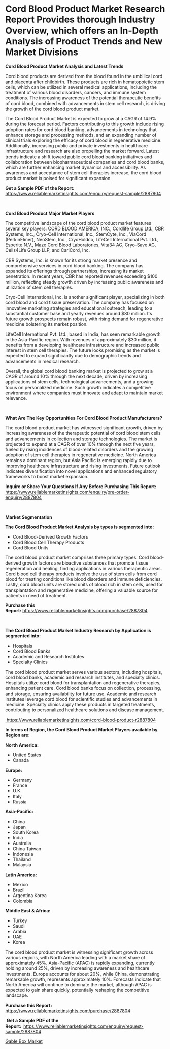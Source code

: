 <p><h1>Cord Blood Product Market Research Report Provides thorough Industry Overview, which offers an In-Depth Analysis of Product Trends and New Market Divisions</h1></p><p><strong>Cord Blood Product Market Analysis and Latest Trends</strong></p>
<p><p>Cord blood products are derived from the blood found in the umbilical cord and placenta after childbirth. These products are rich in hematopoietic stem cells, which can be utilized in several medical applications, including the treatment of various blood disorders, cancers, and immune system conditions. The increasing awareness of the potential therapeutic benefits of cord blood, combined with advancements in stem cell research, is driving the growth of the cord blood product market.</p><p>The Cord Blood Product Market is expected to grow at a CAGR of 14.9% during the forecast period. Factors contributing to this growth include rising adoption rates for cord blood banking, advancements in technology that enhance storage and processing methods, and an expanding number of clinical trials exploring the efficacy of cord blood in regenerative medicine. Additionally, increasing public and private investments in healthcare infrastructure and research are also propelling the market forward. Latest trends indicate a shift toward public cord blood banking initiatives and collaboration between biopharmaceutical companies and cord blood banks, which are further enhancing market dynamics and accessibility. As awareness and acceptance of stem cell therapies increase, the cord blood product market is poised for significant expansion.</p></p>
<p><strong>Get a Sample PDF of the Report:&nbsp;</strong> <a href="https://www.reliablemarketinsights.com/enquiry/request-sample/2887804?utm_campaign=3017&utm_medium=2&utm_source=Github&utm_content=ia&utm_term=14032025&utm_id=cord-blood-product">https://www.reliablemarketinsights.com/enquiry/request-sample/2887804</a></p>
<p>&nbsp;</p>
<p><strong>Cord Blood Product Major Market Players</strong></p>
<p><p>The competitive landscape of the cord blood product market features several key players: CORD BLOOD AMERICA, INC., Cordlife Group Ltd., CBR Systems, Inc., Cryo-Cell International, Inc., StemCyte, Inc., ViaCord (PerkinElmer), NeoStem, Inc., CryoHoldco, LifeCell International Pvt. Ltd., Esperite N.V., Maze Cord Blood Laboratories, Vita34 AG, Cryo-Save AG, Cells4Life Group LLP, and CariCord, Inc.</p><p>CBR Systems, Inc. is known for its strong market presence and comprehensive services in cord blood banking. The company has expanded its offerings through partnerships, increasing its market penetration. In recent years, CBR has reported revenues exceeding $100 million, reflecting steady growth driven by increasing public awareness and utilization of stem cell therapies.</p><p>Cryo-Cell International, Inc. is another significant player, specializing in both cord blood and cord tissue preservation. The company has focused on innovative marketing strategies and educational outreach, leading to a substantial customer base and yearly revenues around $80 million. Its future growth prospects remain robust, with rising demand for regenerative medicine bolstering its market position.</p><p>LifeCell International Pvt. Ltd., based in India, has seen remarkable growth in the Asia-Pacific region. With revenues of approximately $30 million, it benefits from a developing healthcare infrastructure and increased public interest in stem cell therapies. The future looks promising as the market is expected to expand significantly due to demographic trends and advancements in medical research.</p><p>Overall, the global cord blood banking market is projected to grow at a CAGR of around 10% through the next decade, driven by increasing applications of stem cells, technological advancements, and a growing focus on personalized medicine. Such growth indicates a competitive environment where companies must innovate and adapt to maintain market relevance.</p></p>
<p>&nbsp;</p>
<p><strong>What Are The Key Opportunities For Cord Blood Product Manufacturers?</strong></p>
<p><p>The cord blood product market has witnessed significant growth, driven by increasing awareness of the therapeutic potential of cord blood stem cells and advancements in collection and storage technologies. The market is projected to expand at a CAGR of over 10% through the next five years, fueled by rising incidences of blood-related disorders and the growing adoption of stem cell therapies in regenerative medicine. North America remains a dominant region, but Asia Pacific is emerging rapidly due to improving healthcare infrastructure and rising investments. Future outlook indicates diversification into novel applications and enhanced regulatory frameworks to boost market expansion.</p></p>
<p><strong>Inquire or Share Your Questions If Any Before Purchasing This Report:</strong> <a href="https://www.reliablemarketinsights.com/enquiry/pre-order-enquiry/2887804?utm_campaign=3017&utm_medium=2&utm_source=Github&utm_content=ia&utm_term=14032025&utm_id=cord-blood-product">https://www.reliablemarketinsights.com/enquiry/pre-order-enquiry/2887804</a></p>
<p>&nbsp;</p>
<p><strong>Market Segmentation</strong></p>
<p><strong>The Cord Blood Product Market Analysis by types is segmented into:</strong></p>
<p><ul><li>Cord Blood-Derived Growth Factors</li><li>Cord Blood Cell Therapy Products</li><li>Cord Blood Units</li></ul></p>
<p><p>The cord blood product market comprises three primary types. Cord blood-derived growth factors are bioactive substances that promote tissue regeneration and healing, finding applications in various therapeutic areas. Cord blood cell therapy products involve the use of stem cells from cord blood for treating conditions like blood disorders and immune deficiencies. Lastly, cord blood units are stored units of blood rich in stem cells, used for transplantation and regenerative medicine, offering a valuable source for patients in need of treatment.</p></p>
<p><strong>Purchase this Report:&nbsp;</strong><a href="https://www.reliablemarketinsights.com/purchase/2887804?utm_campaign=3017&utm_medium=2&utm_source=Github&utm_content=ia&utm_term=14032025&utm_id=cord-blood-product">https://www.reliablemarketinsights.com/purchase/2887804</a></p>
<p>&nbsp;</p>
<p><strong>The Cord Blood Product Market Industry Research by Application is segmented into:</strong></p>
<p><ul><li>Hospitals</li><li>Cord Blood Banks</li><li>Academic and Research Institutes</li><li>Specialty Clinics</li></ul></p>
<p><p>The cord blood product market serves various sectors, including hospitals, cord blood banks, academic and research institutes, and specialty clinics. Hospitals utilize cord blood for transplantation and regenerative therapies, enhancing patient care. Cord blood banks focus on collection, processing, and storage, ensuring availability for future use. Academic and research institutes leverage cord blood for scientific studies and advancements in medicine. Specialty clinics apply these products in targeted treatments, contributing to personalized healthcare solutions and disease management.</p></p>
<p><a href="https://www.reliablemarketinsights.com/cord-blood-product-r2887804?utm_campaign=3017&utm_medium=2&utm_source=Github&utm_content=ia&utm_term=14032025&utm_id=cord-blood-product">&nbsp;https://www.reliablemarketinsights.com/cord-blood-product-r2887804</a></p>
<p><strong>In terms of Region, the Cord Blood Product Market Players available by Region are:</strong></p>
<p>
    <p> <strong> North America: </strong>
        <ul>
            <li>United States</li>
            <li>Canada</li>
        </ul>
        </p> 
    <p> <strong> Europe: </strong>
        <ul>
            <li>Germany</li>
            <li>France</li>
            <li>U.K.</li>
            <li>Italy</li>
            <li>Russia</li>
        </ul>
        </p> 
    <p> <strong> Asia-Pacific: </strong>
        <ul>
            <li>China</li>
            <li>Japan</li>
            <li>South Korea</li>
            <li>India</li>
            <li>Australia</li>
            <li>China Taiwan</li>
            <li>Indonesia</li>
            <li>Thailand</li>
            <li>Malaysia</li>
        </ul>
        </p> 
    <p> <strong> Latin America: </strong>
        <ul>
            <li>Mexico</li>
            <li>Brazil</li>
            <li>Argentina Korea</li>
            <li>Colombia</li>
        </ul>
        </p> 
    <p> <strong> Middle East & Africa: </strong>
        <ul>
            <li>Turkey</li>
            <li>Saudi</li>
            <li>Arabia</li>
            <li>UAE</li>
            <li>Korea</li>
        </ul>
    </p>
    </p>
<p><p>The cord blood product market is witnessing significant growth across various regions, with North America leading with a market share of approximately 45%. Asia-Pacific (APAC) is rapidly expanding, currently holding around 25%, driven by increasing awareness and healthcare investments. Europe accounts for about 20%, while China, demonstrating remarkable growth, represents approximately 10%. Forecasts indicate that North America will continue to dominate the market, although APAC is expected to gain share quickly, potentially reshaping the competitive landscape.</p></p>
<p><strong>Purchase this Report: </strong><a href="https://www.reliablemarketinsights.com/purchase/2887804?utm_campaign=3017&utm_medium=2&utm_source=Github&utm_content=ia&utm_term=14032025&utm_id=cord-blood-product">https://www.reliablemarketinsights.com/purchase/2887804</a></p>
<p>&nbsp;<strong>Get a Sample PDF of the Report:&nbsp;&nbsp;</strong><a href="https://www.reliablemarketinsights.com/enquiry/request-sample/2887804?utm_campaign=3017&utm_medium=2&utm_source=Github&utm_content=ia&utm_term=14032025&utm_id=cord-blood-product">https://www.reliablemarketinsights.com/enquiry/request-sample/2887804</a></p>
<p><strong></strong></p>
<p><p><a href="https://github.com/sadimsamid/Market-Research-Report-List-1/blob/main/gable-box-market.md?utm_campaign=3017&utm_medium=2&utm_source=Github&utm_content=ia&utm_term=14032025&utm_id=cord-blood-product">Gable Box Market</a></p></p>